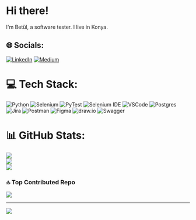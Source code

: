 # Hi there!
I'm Betül, a software tester. I live in Konya.

## 🌐 Socials:
[![LinkedIn](https://img.shields.io/badge/LinkedIn-%230077B5.svg?logo=linkedin&logoColor=white)](https://linkedin.com/in/betülsemerci̇) [![Medium](https://img.shields.io/badge/Medium-12100E?logo=medium&logoColor=white)](https://medium.com/@@betul_semerci) 

# 💻 Tech Stack:
![Python](https://img.shields.io/badge/python-3670A0?style=for-the-badge&logo=python&logoColor=ffdd54) ![Selenium](https://img.shields.io/badge/-Selenium-brightgreen) ![PyTest](https://img.shields.io/badge/-PyTest-blue?style=for-the-badge&logo=pytest) ![Selenium IDE](https://img.shields.io/badge/-Selenium%20IDE-yellow?style=for-the-badge&logo=selenium) ![VSCode](https://img.shields.io/badge/-VSCode-blue?style=for-the-badge&logo=visual-studio-code) ![Postgres](https://img.shields.io/badge/postgres-%23316192.svg?style=for-the-badge&logo=postgresql&logoColor=white) ![Jira](https://img.shields.io/badge/jira-%230A0FFF.svg?style=for-the-badge&logo=jira&logoColor=white) ![Postman](https://img.shields.io/badge/Postman-FF6C37?style=for-the-badge&logo=postman&logoColor=white) ![Figma](https://img.shields.io/badge/figma-%23F24E1E.svg?style=for-the-badge&logo=figma&logoColor=white) ![draw.io](https://img.shields.io/badge/-draw.io-lightgrey?style=for-the-badge&logo=draw.io) ![Swagger](https://img.shields.io/badge/-Swagger-%23Clojure?style=for-the-badge&logo=swagger&logoColor=white)
# 📊 GitHub Stats:
![](https://github-readme-stats.vercel.app/api?username=Betul-Semerci&theme=dark&hide_border=false&include_all_commits=true&count_private=true)<br/>
![](https://github-readme-streak-stats.herokuapp.com/?user=Betul-Semerci&theme=dark&hide_border=false)<br/>
![](https://github-readme-stats.vercel.app/api/top-langs/?username=Betul-Semerci&theme=dark&hide_border=false&include_all_commits=true&count_private=true&layout=compact)

### 🔝 Top Contributed Repo
![](https://github-contributor-stats.vercel.app/api?username=Betul-Semerci&limit=5&theme=dark&combine_all_yearly_contributions=true)

---
[![](https://visitcount.itsvg.in/api?id=Betul-Semerci&icon=0&color=0)](https://visitcount.itsvg.in)

<!-- Proudly created with GPRM ( https://gprm.itsvg.in ) -->

